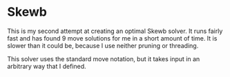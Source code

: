 # Skewb

This is my second attempt at creating an optimal Skewb solver. It runs fairly fast and has found 9 move solutions for me in a short amount of time. It is slower than it could be, because I use neither pruning or threading.

This solver uses the standard move notation, but it takes input in an arbitrary way that I defined.
